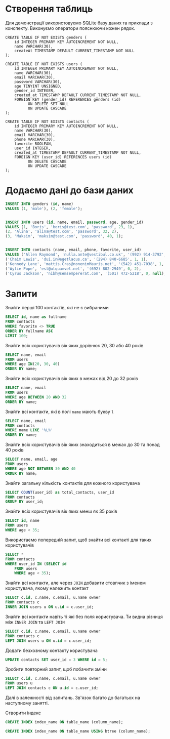 # Створення таблиць

Для демонстрації використовуємо SQLite базу даних та приклади з конспекту. Виконуємо оператори пояснюючи кожен рядок.

```sqlite
CREATE TABLE IF NOT EXISTS genders (
    id INTEGER PRIMARY KEY AUTOINCREMENT NOT NULL,
    name VARCHAR(30),
    createAt TIMESTAMP DEFAULT CURRENT_TIMESTAMP NOT NULL
);

CREATE TABLE IF NOT EXISTS users (
    id INTEGER PRIMARY KEY AUTOINCREMENT NOT NULL,
    name VARCHAR(30),
    email VARCHAR(30),
    password VARCHAR(30),
    age TINYINT UNSIGNED,
    gender_id INTEGER,
    created_at TIMESTAMP DEFAULT CURRENT_TIMESTAMP NOT NULL,
    FOREIGN KEY (gender_id) REFERENCES genders (id)
          ON DELETE SET NULL
          ON UPDATE CASCADE
);

CREATE TABLE IF NOT EXISTS contacts (
    id INTEGER PRIMARY KEY AUTOINCREMENT NOT NULL,
    name VARCHAR(30),
    email VARCHAR(30),
    phone VARCHAR(30),
    favorite BOOLEAN,
    user_id INTEGER,
    created_at TIMESTAMP DEFAULT CURRENT_TIMESTAMP NOT NULL,
    FOREIGN KEY (user_id) REFERENCES users (id)
          ON DELETE CASCADE
          ON UPDATE CASCADE
);
```



# Додаємо дані до бази даних

```sql
INSERT INTO genders (id, name)
VALUES (1, 'male'), (2, 'female');


INSERT INTO users (id, name, email, password, age, gender_id)
VALUES (1, 'Boris', 'boris@test.com', 'password', 23, 1),
(2, 'Alina', 'alina@test.com', 'password', 32, 2),
(3, 'Maksim', 'maksim@test.com', 'password', 40, 1);


INSERT INTO contacts (name, email, phone, favorite, user_id)
VALUES ('Allen Raymond', 'nulla.ante@vestibul.co.uk', '(992) 914-3792', 0, 1),
('Chaim Lewis', 'dui.in@egetlacus.ca', '(294) 840-6685', 1, 1),
('Kennedy Lane', 'mattis.Cras@nonenimMauris.net', '(542) 451-7038', 1, 2),
('Wylie Pope', 'est@utquamvel.net', '(692) 802-2949', 0, 2),
('Cyrus Jackson', 'nibh@semsempererat.com', '(501) 472-5218', 0, null);
```

# Запити

Знайти перші 100 контактів, які не є вибраними

```sql
SELECT id, name as fullname 
FROM contacts
WHERE favorite <> TRUE 
ORDER BY fullname ASC
LIMIT 100;
```

Знайти всіх користувачів вік яких дорівнює 20, 30 або 40 років

```sql
SELECT name, email
FROM users
WHERE age IN(20, 30, 40)
ORDER BY name;
```

Знайти всіх користувачів вік яких в межах від 20 до 32 років

```sql
SELECT name, email
FROM users
WHERE age BETWEEN 20 AND 32
ORDER BY name;
```

Знайти всі контакти, які в полі `name` мають букву `l`

```sql
SELECT name, email
FROM contacts
WHERE name LIKE '%L%'
ORDER BY name;
```

Знайти всіх користувачів вік яких знаходиться в межах до 30 та понад 40 років

```sql
SELECT name, email, age
FROM users
WHERE age NOT BETWEEN 30 AND 40
ORDER BY name;
```

Знайти загальну кількість контактів для кожного користувача

```sql
SELECT COUNT(user_id) as total_contacts, user_id
FROM contacts
GROUP BY user_id;
```

Знайти всіх користувачів вік яких менш як 35 років

```sql
SELECT id, name
FROM users
WHERE age < 35;
```

Використаємо попередній запит, щоб знайти всі контакті для таких користувачів

```sql
SELECT *
FROM contacts
WHERE user_id IN (SELECT id
    FROM users
    WHERE age < 35);
```

Знайти всі контакти, але через `JOIN` добавити стовпчик з іменем користувача, якому належить контакт

```sql
SELECT c.id, c.name, c.email, u.name owner
FROM contacts c
INNER JOIN users u ON u.id = c.user_id;
```

Знайти всі контакти навіть ті які без поля користувача. Ти видна різниця між `INNER JOIN` та `LEFT JOIN`

```sql
SELECT c.id, c.name, c.email, u.name owner
FROM contacts c
LEFT JOIN users u ON u.id = c.user_id;
```

Додати безхозному контакту користувача

```sql
UPDATE contacts SET user_id = 3 WHERE id = 5;
```

Зробити повторний запит, щоб побачити зміни

```sql
SELECT c.id, c.name, c.email, u.name owner
FROM users u
LEFT JOIN contacts c ON u.id = c.user_id;
```

Далі в залежності від запитань. Зв'язок багато до багатьох на наступному занятті.

Створити індекс

```sql
CREATE INDEX index_name ON table_name (column_name);
```

```sql
CREATE INDEX index_name ON table_name USING btree (column_name);
```
